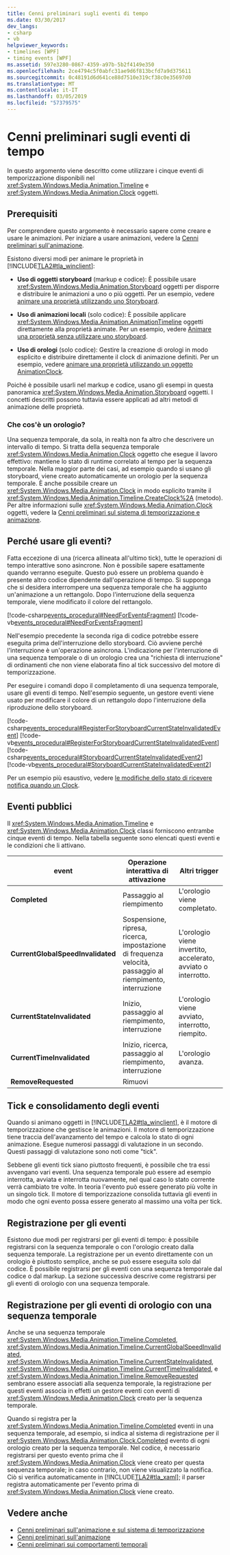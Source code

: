 ```yaml
---
title: Cenni preliminari sugli eventi di tempo
ms.date: 03/30/2017
dev_langs:
- csharp
- vb
helpviewer_keywords:
- timelines [WPF]
- timing events [WPF]
ms.assetid: 597e3280-0867-4359-a97b-5b2f4149e350
ms.openlocfilehash: 2ce4794c5f0abfc31ae9d6f813bcfd7a9d375611
ms.sourcegitcommit: 0c48191d6d641ce88d7510e319cf38c0e35697d0
ms.translationtype: MT
ms.contentlocale: it-IT
ms.lasthandoff: 03/05/2019
ms.locfileid: "57379575"
---
```

# <a name="timing-events-overview"></a>Cenni preliminari sugli eventi di tempo
In questo argomento viene descritto come utilizzare i cinque eventi di temporizzazione disponibili nel <xref:System.Windows.Media.Animation.Timeline> e <xref:System.Windows.Media.Animation.Clock> oggetti.  
  
## <a name="prerequisites"></a>Prerequisiti  
 Per comprendere questo argomento è necessario sapere come creare e usare le animazioni. Per iniziare a usare animazioni, vedere la [Cenni preliminari sull'animazione](animation-overview.md).  
  
 Esistono diversi modi per animare le proprietà in [!INCLUDE[TLA2#tla_winclient](../../../../includes/tla2sharptla-winclient-md.md)]:  
  
-   **Uso di oggetti storyboard** (markup e codice): È possibile usare <xref:System.Windows.Media.Animation.Storyboard> oggetti per disporre e distribuire le animazioni a uno o più oggetti. Per un esempio, vedere [animare una proprietà utilizzando uno Storyboard](how-to-animate-a-property-by-using-a-storyboard.md).  
  
-   **Uso di animazioni locali** (solo codice): È possibile applicare <xref:System.Windows.Media.Animation.AnimationTimeline> oggetti direttamente alla proprietà animate. Per un esempio, vedere [Animare una proprietà senza utilizzare uno storyboard](how-to-animate-a-property-without-using-a-storyboard.md).  
  
-   **Uso di orologi** (solo codice): Gestire la creazione di orologi in modo esplicito e distribuire direttamente il clock di animazione definiti.  Per un esempio, vedere [animare una proprietà utilizzando un oggetto AnimationClock](how-to-animate-a-property-by-using-an-animationclock.md).  
  
 Poiché è possibile usarli nel markup e codice, usano gli esempi in questa panoramica <xref:System.Windows.Media.Animation.Storyboard> oggetti. I concetti descritti possono tuttavia essere applicati ad altri metodi di animazione delle proprietà.  
  
### <a name="what-is-a-clock"></a>Che cos'è un orologio?  
 Una sequenza temporale, da sola, in realtà non fa altro che descrivere un intervallo di tempo. Si tratta della sequenza temporale <xref:System.Windows.Media.Animation.Clock> oggetto che esegue il lavoro effettivo: mantiene lo stato di runtime correlato al tempo per la sequenza temporale. Nella maggior parte dei casi, ad esempio quando si usano gli storyboard, viene creato automaticamente un orologio per la sequenza temporale. È anche possibile creare un <xref:System.Windows.Media.Animation.Clock> in modo esplicito tramite il <xref:System.Windows.Media.Animation.Timeline.CreateClock%2A> (metodo). Per altre informazioni sulle <xref:System.Windows.Media.Animation.Clock> oggetti, vedere la [Cenni preliminari sul sistema di temporizzazione e animazione](animation-and-timing-system-overview.md).  
  
## <a name="why-use-events"></a>Perché usare gli eventi?  
 Fatta eccezione di una (ricerca allineata all'ultimo tick), tutte le operazioni di tempo interattive sono asincrone. Non è possibile sapere esattamente quando verranno eseguite. Questo può essere un problema quando è presente altro codice dipendente dall'operazione di tempo. Si supponga che si desidera interrompere una sequenza temporale che ha aggiunto un'animazione a un rettangolo. Dopo l'interruzione della sequenza temporale, viene modificato il colore del rettangolo.  
  
 [!code-csharp[events_procedural#NeedForEventsFragment](~/samples/snippets/csharp/VS_Snippets_Wpf/events_procedural/CSharp/EventExample.cs#needforeventsfragment)]
 [!code-vb[events_procedural#NeedForEventsFragment](~/samples/snippets/visualbasic/VS_Snippets_Wpf/events_procedural/VisualBasic/EventExample.vb#needforeventsfragment)]  
  
 Nell'esempio precedente la seconda riga di codice potrebbe essere eseguita prima dell'interruzione dello storyboard. Ciò avviene perché l'interruzione è un'operazione asincrona. L'indicazione per l'interruzione di una sequenza temporale o di un orologio crea una "richiesta di interruzione" di ordinamenti che non viene elaborata fino al tick successivo del motore di temporizzazione.  
  
 Per eseguire i comandi dopo il completamento di una sequenza temporale, usare gli eventi di tempo. Nell'esempio seguente, un gestore eventi viene usato per modificare il colore di un rettangolo dopo l'interruzione della riproduzione dello storyboard.  
  
 [!code-csharp[events_procedural#RegisterForStoryboardCurrentStateInvalidatedEvent](~/samples/snippets/csharp/VS_Snippets_Wpf/events_procedural/CSharp/EventExample.cs#registerforstoryboardcurrentstateinvalidatedevent)]
 [!code-vb[events_procedural#RegisterForStoryboardCurrentStateInvalidatedEvent](~/samples/snippets/visualbasic/VS_Snippets_Wpf/events_procedural/VisualBasic/EventExample.vb#registerforstoryboardcurrentstateinvalidatedevent)]  
[!code-csharp[events_procedural#StoryboardCurrentStateInvalidatedEvent2](~/samples/snippets/csharp/VS_Snippets_Wpf/events_procedural/CSharp/EventExample.cs#storyboardcurrentstateinvalidatedevent2)]
[!code-vb[events_procedural#StoryboardCurrentStateInvalidatedEvent2](~/samples/snippets/visualbasic/VS_Snippets_Wpf/events_procedural/VisualBasic/EventExample.vb#storyboardcurrentstateinvalidatedevent2)]  
  
 Per un esempio più esaustivo, vedere [le modifiche dello stato di ricevere notifica quando un Clock](how-to-receive-notification-when-clock-state-changes.md).  
  
## <a name="public-events"></a>Eventi pubblici  
 Il <xref:System.Windows.Media.Animation.Timeline> e <xref:System.Windows.Media.Animation.Clock> classi forniscono entrambe cinque eventi di tempo. Nella tabella seguente sono elencati questi eventi e le condizioni che li attivano.  
  
|event|Operazione interattiva di attivazione|Altri trigger|  
|-----------|--------------------------------------|--------------------|  
|**Completed**|Passaggio al riempimento|L'orologio viene completato.|  
|**CurrentGlobalSpeedInvalidated**|Sospensione, ripresa, ricerca, impostazione di frequenza velocità, passaggio al riempimento, interruzione|L'orologio viene invertito, accelerato, avviato o interrotto.|  
|**CurrentStateInvalidated**|Inizio, passaggio al riempimento, interruzione|L'orologio viene avviato, interrotto, riempito.|  
|**CurrentTimeInvalidated**|Inizio, ricerca, passaggio al riempimento, interruzione|L'orologio avanza.|  
|**RemoveRequested**|Rimuovi||  
  
## <a name="ticking-and-event-consolidation"></a>Tick e consolidamento degli eventi  
 Quando si animano oggetti in [!INCLUDE[TLA2#tla_winclient](../../../../includes/tla2sharptla-winclient-md.md)], è il motore di temporizzazione che gestisce le animazioni. Il motore di temporizzazione tiene traccia dell'avanzamento del tempo e calcola lo stato di ogni animazione. Esegue numerosi passaggi di valutazione in un secondo. Questi passaggi di valutazione sono noti come "tick".  
  
 Sebbene gli eventi tick siano piuttosto frequenti, è possibile che tra essi avvengano vari eventi. Una sequenza temporale può essere ad esempio interrotta, avviata e interrotta nuovamente, nel qual caso lo stato corrente verrà cambiato tre volte. In teoria l'evento può essere generato più volte in un singolo tick. Il motore di temporizzazione consolida tuttavia gli eventi in modo che ogni evento possa essere generato al massimo una volta per tick.  
  
## <a name="registering-for-events"></a>Registrazione per gli eventi  
 Esistono due modi per registrarsi per gli eventi di tempo: è possibile registrarsi con la sequenza temporale o con l'orologio creato dalla sequenza temporale. La registrazione per un evento direttamente con un orologio è piuttosto semplice, anche se può essere eseguita solo dal codice. È possibile registrarsi per gli eventi con una sequenza temporale dal codice o dal markup. La sezione successiva descrive come registrarsi per gli eventi di orologio con una sequenza temporale.  
  
<a name="registeringforclockeventswithatimeline"></a>   
## <a name="registering-for-clock-events-with-a-timeline"></a>Registrazione per gli eventi di orologio con una sequenza temporale  
 Anche se una sequenza temporale <xref:System.Windows.Media.Animation.Timeline.Completed>, <xref:System.Windows.Media.Animation.Timeline.CurrentGlobalSpeedInvalidated>, <xref:System.Windows.Media.Animation.Timeline.CurrentStateInvalidated>, <xref:System.Windows.Media.Animation.Timeline.CurrentTimeInvalidated>, e <xref:System.Windows.Media.Animation.Timeline.RemoveRequested> sembrano essere associati alla sequenza temporale, la registrazione per questi eventi associa in effetti un gestore eventi con eventi di <xref:System.Windows.Media.Animation.Clock> creato per la sequenza temporale.  
  
 Quando si registra per la <xref:System.Windows.Media.Animation.Timeline.Completed> eventi in una sequenza temporale, ad esempio, si indica al sistema di registrazione per il <xref:System.Windows.Media.Animation.Clock.Completed> evento di ogni orologio creato per la sequenza temporale. Nel codice, è necessario registrarsi per questo evento prima che il <xref:System.Windows.Media.Animation.Clock> viene creato per questa sequenza temporale; in caso contrario, non viene visualizzato la notifica. Ciò si verifica automaticamente in [!INCLUDE[TLA2#tla_xaml](../../../../includes/tla2sharptla-xaml-md.md)]; il parser registra automaticamente per l'evento prima di <xref:System.Windows.Media.Animation.Clock> viene creato.  
  
## <a name="see-also"></a>Vedere anche
- [Cenni preliminari sull'animazione e sul sistema di temporizzazione](animation-and-timing-system-overview.md)
- [Cenni preliminari sull'animazione](animation-overview.md)
- [Cenni preliminari sui comportamenti temporali](timing-behaviors-overview.md)
